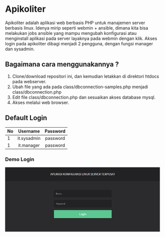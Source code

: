 # Apikoliter

Apikoliter adalah aplikasi web berbasis PHP untuk manajemen server berbasis linux. Idenya mirip seperti webmin + ansible, dimana kita bisa melakukan jobs ansible yang mampu mengubah konfigurasi atau menginstall aplikasi pada server layaknya pada webmin dengan klik. Akses login pada apikoliter dibagi menjadi 2 pengguna, dengan fungsi manager dan sysadmin.

## Bagaimana cara menggunakannya ?
1. Clone/download repositori ini, dan kemudian letakkan di direktori htdocs pada webserver.
2. Ubah file yang ada pada class/dbconnection-samples.php menjadi class/dbconnection.php
3. Edit file class/dbconnection.php dan sesuaikan akses database mysql.
4. Akses melalui web browser.

## Default Login
| No | Username | Password |
| -- | :------: | :------: |
| 1  | it.sysadmin | password |
| 1  | it.manager | password |

### Demo Login

![Login Apikoliter](/demo/demo_login.jpg?raw=true "Login Apikoliter")